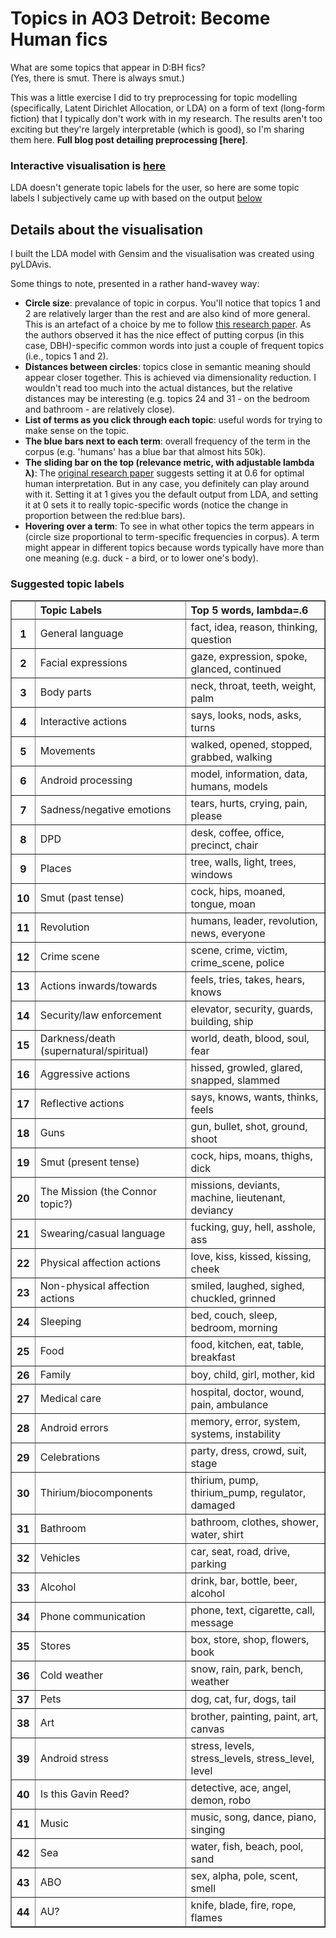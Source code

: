 # Topics in AO3 Detroit: Become Human fics
What are some topics that appear in D:BH fics?<br>
(Yes, there is smut. There is always smut.)<br>

This was a little exercise I did to try preprocessing for topic modelling (specifically, Latent Dirichlet Allocation, or LDA) on a form of text (long-form fiction) that I typically don't work with in my research. The results aren't too exciting but they're largely interpretable (which is good), so I'm sharing them here. <b>Full blog post detailing preprocessing [here]</b>.

### Interactive visualisation is [here](https://nbviewer.jupyter.org/github/dru-r/ao3-dbh-analysis/blob/master/docs/vanilla%20lda_detroit%20ao3.ipynb)
LDA doesn't generate topic labels for the user, so here are some topic labels I subjectively came up with based on the output [below](#suggested-topic-labels)

## Details about the visualisation
I built the LDA model with Gensim and the visualisation was created using pyLDAvis.<br>

Some things to note, presented in a rather hand-wavey way:
- <b>Circle size</b>: prevalance of topic in corpus. You'll notice that topics 1 and 2 are relatively larger than the rest and are also kind of more general. This is an artefact of a choice by me to follow [this research paper](https://mimno.infosci.cornell.edu/papers/NIPS2009_0929.pdf). As the authors observed it has the nice effect of putting corpus (in this case, DBH)-specific common words into just a couple of frequent topics (i.e., topics 1 and 2). 
- <b>Distances between circles</b>: topics close in semantic meaning should appear closer together. This is achieved via dimensionality reduction. I wouldn't read too much into the actual distances, but the relative distances may be interesting (e.g. topics 24 and 31 - on the bedroom and bathroom - are relatively close).
- <b>List of terms as you click through each topic</b>: useful words for trying to make sense on the topic.
- <b>The blue bars next to each term</b>: overall frequency of the term in the corpus (e.g. 'humans' has a blue bar that almost hits 50k).
- <b>The sliding bar on the top (relevance metric, with adjustable lambda λ)</b>: The [original research paper](https://www.aclweb.org/anthology/W14-3110.pdf) suggests setting it at 0.6 for optimal human interpretation. But in any case, you definitely can play around with it. Setting it at 1 gives you the default output from LDA, and setting it at 0 sets it to really topic-specific words (notice the change in proportion between the red:blue bars). 
- <b>Hovering over a term</b>: To see in what other topics the term appears in (circle size proportional to term-specific frequencies in corpus). A term might appear in different topics because words typically have more than one meaning (e.g. duck - a bird, or to lower one's body).


### Suggested topic labels
<table border="1" class="dataframe">
  <thead>
    <tr style="text-align: left;">
      <th></th>
      <th>Topic Labels</th>
      <th>Top 5 words, lambda=.6</th>
    </tr>
  </thead>
  <tbody>
    <tr>
      <th>1</th>
      <td>General language</td>
      <td>fact, idea, reason, thinking, question</td>
    </tr>
    <tr>
      <th>2</th>
      <td>Facial expressions</td>
      <td>gaze, expression, spoke, glanced, continued</td>
    </tr>
    <tr>
      <th>3</th>
      <td>Body parts</td>
      <td>neck, throat, teeth, weight, palm</td>
    </tr>
    <tr>
      <th>4</th>
      <td>Interactive actions</td>
      <td>says, looks, nods, asks, turns</td>
    </tr>
    <tr>
      <th>5</th>
      <td>Movements</td>
      <td>walked, opened, stopped, grabbed, walking</td>
    </tr>
    <tr>
      <th>6</th>
      <td>Android processing</td>
      <td>model, information, data, humans, models</td>
    </tr>
    <tr>
      <th>7</th>
      <td>Sadness/negative emotions</td>
      <td>tears, hurts, crying, pain, please</td>
    </tr>
    <tr>
      <th>8</th>
      <td>DPD</td>
      <td>desk, coffee, office, precinct, chair</td>
    </tr>
    <tr>
      <th>9</th>
      <td>Places</td>
      <td>tree, walls, light, trees, windows</td>
    </tr>
    <tr>
      <th>10</th>
      <td>Smut (past tense)</td>
      <td>cock, hips, moaned, tongue, moan</td>
    </tr>
    <tr>
      <th>11</th>
      <td>Revolution</td>
      <td>humans, leader, revolution, news, everyone</td>
    </tr>
    <tr>
      <th>12</th>
      <td>Crime scene</td>
      <td>scene, crime, victim, crime_scene, police</td>
    </tr>
    <tr>
      <th>13</th>
      <td>Actions inwards/towards</td>
      <td>feels, tries, takes, hears, knows</td>
    </tr>
    <tr>
      <th>14</th>
      <td>Security/law enforcement</td>
      <td>elevator, security, guards, building, ship</td>
    </tr>
    <tr>
      <th>15</th>
      <td>Darkness/death (supernatural/spiritual)</td>
      <td>world, death, blood, soul, fear</td>
    </tr>
    <tr>
      <th>16</th>
      <td>Aggressive actions</td>
      <td>hissed, growled, glared, snapped, slammed</td>
    </tr>
    <tr>
      <th>17</th>
      <td>Reflective actions</td>
      <td>says, knows, wants, thinks, feels</td>
    </tr>
    <tr>
      <th>18</th>
      <td>Guns</td>
      <td>gun, bullet, shot, ground, shoot</td>
    </tr>
    <tr>
      <th>19</th>
      <td>Smut (present tense)</td>
      <td>cock, hips, moans, thighs, dick</td>
    </tr>
    <tr>
      <th>20</th>
      <td>The Mission (the Connor topic?)</td>
      <td>missions, deviants, machine, lieutenant, deviancy</td>
    </tr>
    <tr>
      <th>21</th>
      <td>Swearing/casual language</td>
      <td>fucking, guy, hell, asshole, ass</td>
    </tr>
    <tr>
      <th>22</th>
      <td>Physical affection actions</td>
      <td>love, kiss, kissed, kissing, cheek</td>
    </tr>
    <tr>
      <th>23</th>
      <td>Non-physical affection actions</td>
      <td>smiled, laughed, sighed, chuckled, grinned</td>
    </tr>
    <tr>
      <th>24</th>
      <td>Sleeping</td>
      <td>bed, couch, sleep, bedroom, morning</td>
    </tr>
    <tr>
      <th>25</th>
      <td>Food</td>
      <td>food, kitchen, eat, table, breakfast</td>
    </tr>
    <tr>
      <th>26</th>
      <td>Family</td>
      <td>boy, child, girl, mother, kid</td>
    </tr>
    <tr>
      <th>27</th>
      <td>Medical care</td>
      <td>hospital, doctor, wound, pain, ambulance</td>
    </tr>
    <tr>
      <th>28</th>
      <td>Android errors</td>
      <td>memory, error, system, systems, instability</td>
    </tr>
    <tr>
      <th>29</th>
      <td>Celebrations</td>
      <td>party, dress, crowd, suit, stage</td>
    </tr>
    <tr>
      <th>30</th>
      <td>Thirium/biocomponents</td>
      <td>thirium, pump, thirium_pump, regulator, damaged</td>
    </tr>
    <tr>
      <th>31</th>
      <td>Bathroom</td>
      <td>bathroom, clothes, shower, water, shirt</td>
    </tr>
    <tr>
      <th>32</th>
      <td>Vehicles</td>
      <td>car, seat, road, drive, parking</td>
    </tr>
    <tr>
      <th>33</th>
      <td>Alcohol</td>
      <td>drink, bar, bottle, beer, alcohol</td>
    </tr>
    <tr>
      <th>34</th>
      <td>Phone communication</td>
      <td>phone, text, cigarette, call, message</td>
    </tr>
    <tr>
      <th>35</th>
      <td>Stores</td>
      <td>box, store, shop, flowers, book</td>
    </tr>
    <tr>
      <th>36</th>
      <td>Cold weather</td>
      <td>snow, rain, park, bench, weather</td>
    </tr>
    <tr>
      <th>37</th>
      <td>Pets</td>
      <td>dog, cat, fur, dogs, tail</td>
    </tr>
    <tr>
      <th>38</th>
      <td>Art</td>
      <td>brother, painting, paint, art, canvas</td>
    </tr>
    <tr>
      <th>39</th>
      <td>Android stress</td>
      <td>stress, levels, stress_levels, stress_level, level</td>
    </tr>
    <tr>
      <th>40</th>
      <td>Is this Gavin Reed?</td>
      <td>detective, ace, angel, demon, robo</td>
    </tr>
    <tr>
      <th>41</th>
      <td>Music</td>
      <td>music, song, dance, piano, singing</td>
    </tr>
    <tr>
      <th>42</th>
      <td>Sea</td>
      <td>water, fish, beach, pool, sand</td>
    </tr>
    <tr>
      <th>43</th>
      <td>ABO</td>
      <td>sex, alpha, pole, scent, smell</td>
    </tr>
    <tr>
      <th>44</th>
      <td>AU?</td>
      <td>knife, blade, fire, rope, flames</td>
    </tr>
  </tbody>
</table>



